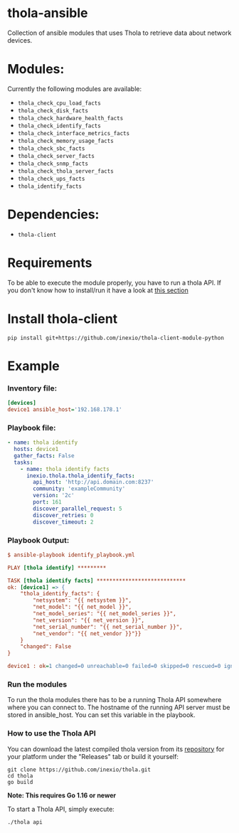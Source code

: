 # thola-ansible

Collection of ansible modules that uses Thola to retrieve data about network devices.

# Modules:
Currently the following modules are available:

- ``thola_check_cpu_load_facts``
- ``thola_check_disk_facts``
- ``thola_check_hardware_health_facts``
- ``thola_check_identify_facts``
- ``thola_check_interface_metrics_facts``
- ``thola_check_memory_usage_facts``
- ``thola_check_sbc_facts``
- ``thola_check_server_facts``
- ``thola_check_snmp_facts``
- ``thola_check_thola_server_facts``
- ``thola_check_ups_facts``
- ``thola_identify_facts``

# Dependencies:
- ``thola-client``

# Requirements
To be able to execute the module properly, you have to run a thola API.
If you don't know how to install/run it have a look at [this section](https://github.com/inexio/thola-ansible#how-to-use-the-thola-api)

# Install thola-client
``pip install git+https://github.com/inexio/thola-client-module-python``

# Example
### Inventory file:
```INI
[devices]
device1 ansible_host='192.168.178.1'
```
### Playbook file:
```YAML
- name: thola identify
  hosts: device1
  gather_facts: False
  tasks:
    - name: thola identify facts
      inexio.thola.thola_identify_facts:
        api_host: 'http://api.domain.com:8237'
        community: 'exampleCommunity'
        version: '2c'
        port: 161
        discover_parallel_request: 5
        discover_retries: 0
        discover_timeout: 2
```

### Playbook Output:
```INI
$ ansible-playbook identify_playbook.yml

PLAY [thola identify] *********

TASK [thola identify facts] ****************************
ok: [device1] => {
    "thola_identify_facts": {
        "netsystem": "{{ netsystem }}",
        "net_model": "{{ net_model }}",
        "net_model_series": "{{ net_model_series }}",
        "net_version": "{{ net_version }}",
        "net_serial_number": "{{ net_serial_number }}",
        "net_vendor": "{{ net_vendor }}"}}
    }
    "changed": False
}

device1 : ok=1 changed=0 unreachable=0 failed=0 skipped=0 rescued=0 ignored=0
```

### Run the modules

To run the thola modules there has to be a running Thola API somewhere
where you can connect to. The hostname of the running API server must be
stored in ansible_host. You can set this variable in the playbook.

### How to use the Thola API

You can download the latest compiled thola version from its [repository](https://github.com/inexio/thola)
for your platform under the "Releases" tab or build it yourself:

    git clone https://github.com/inexio/thola.git
    cd thola
    go build

**Note: This requires Go 1.16 or newer**

To start a Thola API, simply execute:

    ./thola api

